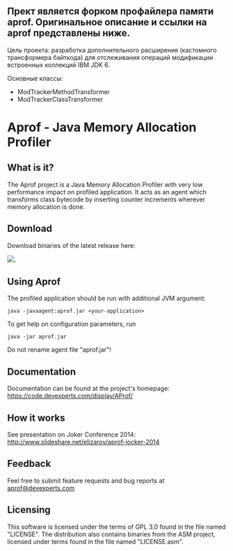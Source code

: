 Прект является форком профайлера памяти aprof. Оригинальное описание и ссылки на aprof представлены ниже.
-----------

Цель проекта: разработка дополнительного расширения (кастомного трансформера байткода) для отслеживания операций модификации встроенных коллекций IBM JDK 6.

Основные классы:
 - ModTrackerMethodTransformer
 - ModTrackerClassTransformer


Aprof - Java Memory Allocation Profiler
=======================================

What is it?
-----------

The Aprof project is a Java Memory Allocation Profiler with very
low performance impact on profiled application.
It acts as an agent which transforms class bytecode by inserting counter 
increments wherever memory allocation is done. 

Download
--------

Download binaries of the latest release here:

<a href='https://bintray.com/devexperts/Maven/aprof/_latestVersion'><img src='https://api.bintray.com/packages/devexperts/Maven/aprof/images/download.svg'></a>.

Using Aprof
-----------

The profiled application should be run with additional JVM argument:

    java -javaagent:aprof.jar <your-application>

To get help on configuration parameters, run 

    java -jar aprof.jar

Do not rename agent file "aprof.jar"!

Documentation
-------------

Documentation can be found at the project's homepage:
https://code.devexperts.com/display/AProf/

How it works
------------

See presentation on Joker Conference 2014: 
http://www.slideshare.net/elizarov/aprof-jocker-2014

Feedback
--------

Feel free to submit feature requests and bug reports at aprof@devexperts.com

Licensing
---------

This software is licensed under the terms of GPL 3.0 found in the file named "LICENSE". 
The distribution also contains binaries from the ASM project, 
licensed under terms found in the file named "LICENSE.asm".
